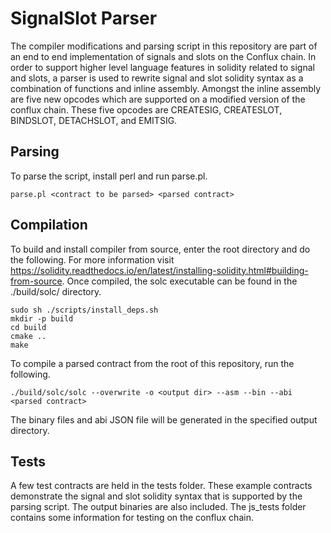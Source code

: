 # SignalSlot Parser
The compiler modifications and parsing script in this repository are part of an end to end implementation of signals and slots on the Conflux chain. In order to support higher level language features in solidity related to signal and slots, a parser is used to rewrite signal and slot solidity syntax as a combination of functions and inline assembly. Amongst the inline assembly are five new opcodes which are supported on a modified version of the conflux chain. These five opcodes are CREATESIG, CREATESLOT, BINDSLOT, DETACHSLOT, and EMITSIG. 
## Parsing
To parse the script, install perl and run parse.pl.
```
parse.pl <contract to be parsed> <parsed contract>
```
## Compilation
To build and install compiler from source, enter the root directory and do the following. For more information visit https://solidity.readthedocs.io/en/latest/installing-solidity.html#building-from-source. Once compiled, the solc executable can be found in the ./build/solc/ directory. 
```
sudo sh ./scripts/install_deps.sh 
mkdir -p build
cd build
cmake ..
make
```
To compile a parsed contract from the root of this repository, run the following.
```
./build/solc/solc --overwrite -o <output dir> --asm --bin --abi <parsed contract>
```
The binary files and abi JSON file will be generated in the specified output directory.
## Tests
A few test contracts are held in the tests folder. These example contracts demonstrate the signal and slot solidity syntax that is supported by the parsing script. The output binaries are also included. The js_tests folder contains some information for testing on the conflux chain.